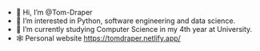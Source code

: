 - 👋 Hi, I’m @Tom-Draper
- 👀 I’m interested in Python, software engineering and data science.
- 🌱 I’m currently studying Computer Science in my 4th year at University.
- 🕸 Personal website https://tomdraper.netlify.app/

<!---
Tom-Draper/Tom-Draper is a ✨ special ✨ repository because its `README.md` (this file) appears on your GitHub profile.
You can click the Preview link to take a look at your changes.
--->
